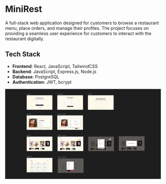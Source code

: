 # MiniRest
A full-stack web application designed for customers to browse a restaurant menu, place orders, and manage their profiles. The project focuses on providing a seamless user experience for customers to interact with the restaurant digitally.

## Tech Stack
* **Frontend**: React, JavaScript, TailwindCSS
* **Backend**: JavaScript, Express.js, Node.js
* **Database**: PostgreSQL
* **Authentication**: JWT, bcrypt

![MiniRest UI Demo](https://github.com/JaoShiGitHub/minirest/blob/main/MiniRest.png?raw=true)
